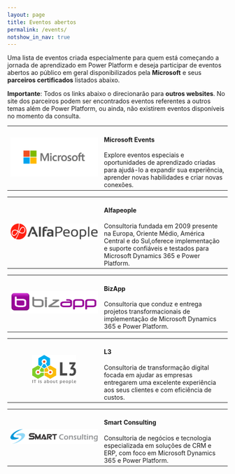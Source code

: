 ```yaml
---
layout: page
title: Eventos abertos
permalink: /events/
notshow_in_nav: true
---
```


Uma lista de eventos criada especialmente para quem está começando a jornada de aprendizado em Power Platform e deseja participar de eventos abertos ao público em geral disponibilizados pela **Microsoft** e seus **parceiros certificados** listados abaixo.

**Importante**: Todos os links abaixo o direcionarão para **outros websites**. No site dos parceiros podem ser encontrados eventos referentes a outros temas além de Power Platform, ou ainda, não existirem eventos disponíveis no momento da consulta.

<table class="tablenborders">
    <tbody class="body">
      <tr>
        <td width="200px" align="center">
            <a href="https://events.microsoft.com/en-us/powerplatform?scenario=Microsoft%20Power%20Platform%20Virtual%20Training%20Day&view=list&language=English&language=Portugu%C3%AAs&clientTimeZone=1&startTime=08:00&endTime=20:00" target="_blank"> <img src="../assets/imgs/Microsoft-logo_rgb_c-gray.png" alt="Microsoft logo" width="200"> </a>
        </td>
        <td>
            <h4><b>Microsoft Events</b></h4>
            Explore eventos especiais e oportunidades de aprendizado criadas para ajudá-lo a expandir sua experiência, aprender novas habilidades e criar novas conexões.
        </td>
      </tr>
      </table>
<table class="tablenborders">
    <tbody class="body">
      <tr>
        <td width="200px" align="center">
            <a href="https://alfapeople.com/br/webinars/" target="_blank"> <img src="../assets/imgs/alfapeople-logo.png" alt="BizApp logo" width="200"> </a>
        </td>
        <td>
            <h4><b>Alfapeople</b></h4>
            Consultoria fundada em 2009 presente na Europa, Oriente Médio, América Central e do Sul,oferece implementação e suporte confiáveis e testados para Microsoft Dynamics 365 e Power Platform.
        </td>
      </tr>
    </tbody>
</table>
<table class="tablenborders">
    <tbody class="body">
      <tr>
        <td width="200px" align="center">
            <a href="https://bizapp.com.br/agenda-de-eventos/" target="_blank"> <img src="../assets/imgs/bizapp-logo.png" alt="BizApp logo" width="200"> </a>
        </td>
        <td>
            <h4><b>BizApp</b></h4>
            Consultoria que conduz e entrega projetos transformacionais de implementação de Microsoft Dynamics 365 e Power Platform.
        </td>
      </tr>
    </tbody>
</table>
<table class="tablenborders">
    <tbody class="body">
      <tr>
        <td width="200px" align="center">
              <a href=https://l3.com.br/pagina-workshops/" target="_blank"> <img src="../assets/imgs/l3-logo.png" alt="L3 logo" width="100"> </a>
        </td>
        <td>
            <h4><b>L3</b></h4>
            Consultoria de transformação digital focada em ajudar as empresas entregarem uma excelente experiência aos seus clientes e com eficiência de custos.
        </td>
      </tr>
    </table>
<table class="tablenborders">
    <tbody class="body">
      <tr>
        <td width="200px" align="center">
            <a href="https://smartconsulting.com.br/eventos/" target="_blank"> <img src="../assets/imgs/smart-consulting-logo.png" alt="Smart Consulting logo" width="200"> </a>
        </td>
        <td>
            <h4><b>Smart Consulting</b></h4>
            Consultoria de negócios e tecnologia especializada em soluções de CRM e ERP, com foco em Microsoft Dynamics 365 e Power Platform.
        </td>
      </tr>
    </tbody>
</table>

